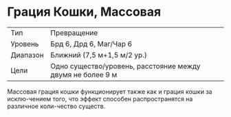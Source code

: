 
# Грация Кошки, Массовая

| | |
|---|---|
|Тип|Превращение|
|Уровень| Брд 6, Дрд 6, Маг/Чар 6|
|Диапазон| Ближний (7,5 м+1,5 м/2 ур.)|
|Цели| Одно существо/уровень, расстояние между двумя не более 9 м|

Массовая грация кошки функционирует также как и грация кошки за исклю-чением того, что эффект способен распространятся на различное коли-чество существ.